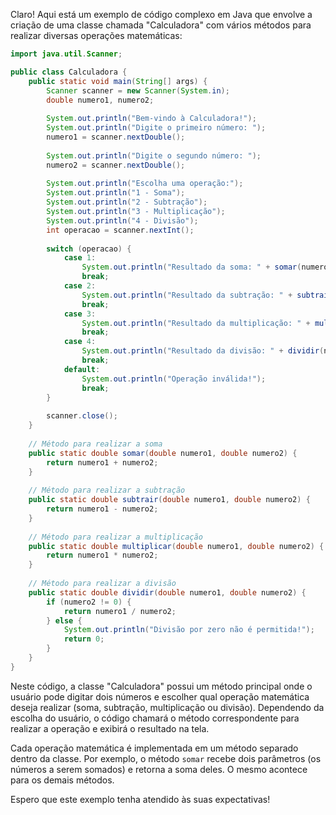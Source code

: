 Claro! Aqui está um exemplo de código complexo em Java que envolve a criação de uma classe chamada "Calculadora" com vários métodos para realizar diversas operações matemáticas:

```java
import java.util.Scanner;

public class Calculadora {
    public static void main(String[] args) {
        Scanner scanner = new Scanner(System.in);
        double numero1, numero2;
        
        System.out.println("Bem-vindo à Calculadora!");
        System.out.println("Digite o primeiro número: ");
        numero1 = scanner.nextDouble();
        
        System.out.println("Digite o segundo número: ");
        numero2 = scanner.nextDouble();
        
        System.out.println("Escolha uma operação:");
        System.out.println("1 - Soma");
        System.out.println("2 - Subtração");
        System.out.println("3 - Multiplicação");
        System.out.println("4 - Divisão");
        int operacao = scanner.nextInt();
        
        switch (operacao) {
            case 1:
                System.out.println("Resultado da soma: " + somar(numero1, numero2));
                break;
            case 2:
                System.out.println("Resultado da subtração: " + subtrair(numero1, numero2));
                break;
            case 3:
                System.out.println("Resultado da multiplicação: " + multiplicar(numero1, numero2));
                break;
            case 4:
                System.out.println("Resultado da divisão: " + dividir(numero1, numero2));
                break;
            default:
                System.out.println("Operação inválida!");
                break;
        }
        
        scanner.close();
    }
    
    // Método para realizar a soma
    public static double somar(double numero1, double numero2) {
        return numero1 + numero2;
    }
    
    // Método para realizar a subtração
    public static double subtrair(double numero1, double numero2) {
        return numero1 - numero2;
    }
    
    // Método para realizar a multiplicação
    public static double multiplicar(double numero1, double numero2) {
        return numero1 * numero2;
    }
    
    // Método para realizar a divisão
    public static double dividir(double numero1, double numero2) {
        if (numero2 != 0) {
            return numero1 / numero2;
        } else {
            System.out.println("Divisão por zero não é permitida!");
            return 0;
        }
    }
}
```

Neste código, a classe "Calculadora" possui um método principal onde o usuário pode digitar dois números e escolher qual operação matemática deseja realizar (soma, subtração, multiplicação ou divisão). Dependendo da escolha do usuário, o código chamará o método correspondente para realizar a operação e exibirá o resultado na tela.

Cada operação matemática é implementada em um método separado dentro da classe. Por exemplo, o método `somar` recebe dois parâmetros (os números a serem somados) e retorna a soma deles. O mesmo acontece para os demais métodos.

Espero que este exemplo tenha atendido às suas expectativas!